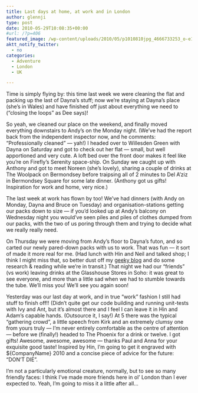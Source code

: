 ```yaml
---
title: Last days at home, at work and in London
author: glennji
type: post
date: 2010-05-29T10:08:35+00:00
#url: /?p=406
featured_image: /wp-content/uploads/2010/05/p1010810jpg_4666733253_o-e1485526177465-1568x1008.jpg
aktt_notify_twitter:
  - no
categories:
  - Adventure
  - London
  - UK

---
```

<!-- p, li { white-space: pre-wrap; } -->

<!--StartFragment-->Time is simply flying by: this time last week we were cleaning the flat and packing up the last of Dayna&#8217;s stuff; now we&#8217;re staying at Dayna&#8217;s place (she&#8217;s in Wales) and have finished off just about everything we need to (&#8220;closing the loops&#8221; as Dee says)!


  
So yeah, we cleaned our place on the weekend, and finally moved everything downstairs to Andy&#8217;s on the Monday night. (We&#8217;ve had the report back from the independent inspector now, and he comments: &#8220;Professionally cleaned&#8221; &#8212; yah!) I headed over to Willesden Green with Dayna on Saturday and got to check out her flat &#8212; small, but well apportioned and very cute. A loft bed over the front door makes it feel like you&#8217;re on Firefly&#8217;s Serenity space-ship. On Sunday we caught up with Anthony and got to meet Noreen (she&#8217;s lovely), sharing a couple of drinks at The Woolpack on Bermondsey before traipsing all of 2 minutes to Del A&#8217;ziz in Bermondsey Square for some late dinner. (Anthony got us gifts! Inspiration for work and home, very nice.)
  
The last week at work has flown by too! We&#8217;ve had dinners (with Andy on Monday, Dayna and Bruce on Tuesday) and organisation-stations getting our packs down to size &#8212; if you&#8217;d looked up at Andy&#8217;s balcony on Wednesday night you would&#8217;ve seen piles and piles of clothes dumped from our packs, with the two of us poring through them and trying to decide what we really really need.
  
On Thursday we were moving from Andy&#8217;s floor to Dayna&#8217;s futon, and so carted our newly pared-down packs with us to work. That was fun &#8212; it sort of made it more real for me. (Had lunch with Hin and Neil and talked shop; I think I might miss that, so better dust off my [geeky blog][1] and do some research & reading while we&#8217;re in transit.) That night we had our &#8220;friends&#8221; (vs work) leaving drinks at the Glasshouse Stores in Soho: it was great to see everyone, and more than a little sad when we had to stumble towards the tube. We&#8217;ll miss you! We&#8217;ll see you again soon!
  
Yesterday was our last day at work, and in true &#8220;work&#8221; fashion I still had stuff to finish off!! (Didn&#8217;t quite get our code building and running unit-tests with Ivy and Ant, but it&#8217;s almost there and I feel I can leave it in Hin and Adam&#8217;s capable hands. (Outsource it, I say!) At 5 there was the typical &#8220;gathering crowd&#8221;, a little speech from Kirk and an extremely clumsy one from yours truly &#8212; I&#8217;m never entirely comfortable as the centre of attention &#8212; before we (finally!) headed to The Phoenix for a drink or twelve. I got gifts! Awesome, awesome, awesome &#8212; thanks Paul and Anna for your exquisite good taste! Inspired by Hin, I&#8217;m going to get it engraved with ${CompanyName} 2010 and a concise piece of advice for the future: &#8220;DON&#8217;T DIE&#8221;.
  
I&#8217;m not a particularly emotional creature, normally, but to see so many friendly faces: I think I&#8217;ve made more friends here in ol&#8217; London than I ever expected to. Yeah, I&#8217;m going to miss it a little after all&#8230;<!--EndFragment-->

 [1]: http://glennji.com/
